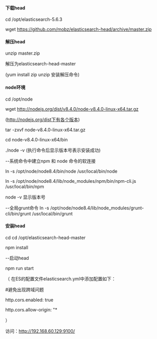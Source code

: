 
#### 下载head

cd /opt/elasticsearch-5.6.3

wget https://github.com/mobz/elasticsearch-head/archive/master.zip



#### 解压head

unzip master.zip

解压为elasticsearch-head-master

(yum install zip unzip 安装解压命令)


#### node环境

cd /opt/node

wget http://nodejs.org/dist/v8.4.0/node-v8.4.0-linux-x64.tar.gz

(http://nodejs.org/dist下有各个版本)

tar -zxvf node-v8.4.0-linux-x64.tar.gz

cd node-v8.4.0-linux-x64/bin

./node -v (执行命令后显示版本号表示安装成功)



--系统命令中建立npm 和 node 命令的软连接

ln -s /opt/node/node8.4/bin/node /usr/local/bin/node

ln -s /opt/node/node8.4/lib/node_modules/npm/bin/npm-cli.js /usr/local/bin/npm

node -v  显示版本号

--全局grunt命令
ln -s /opt/node/node8.4/lib/node_modules/grunt-cli/bin/grunt /usr/local/bin/grunt



#### 安装head

cd cd /opt/elasticsearch-head-master

npm install

--启动head

npm run start

（
在ES的配置文件elasticsearch.yml中添加配置如下：

#避免出现跨域问题

http.cors.enabled: true

http.cors.allow-origin: "*

 ）

访问：http://192.168.60.129:9100/


